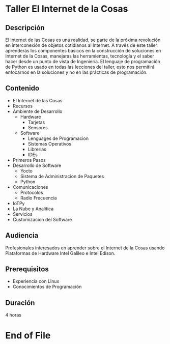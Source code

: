 
# Taller El Internet de la Cosas

## Descripción
El Internet de las Cosas es una realidad, se parte de la próxima revolución en interconexión de objetos cotidianos al Internet. A través de este taller aprenderás los componentes básicos en la construcción de soluciones en Internet de la Cosas, manejaras las herramientas, tecnología y el saber hacer desde un punto de vista de Ingeniería. El lenguaje de programación de Python es usado en todas las lecciones del taller, esto nos permitirá enfocarnos en la soluciones y no en las prácticas de programación.

## Contenido
- El Internet de las Cosas
- Recursos
- Ambiente de Desarrollo
  - Hardware
    - Tarjetas
    - Sensores
  - Software
    - Lenguages de Programacion
    - Sistemas Operativos
    - Librerias
    - IDEs
- Primeros Pasos
- Desarrollo de Software
  - Yocto
  - Sistema de Administracion de Paquetes
  - Python
- Comunicaciones
  - Protocolos
  - Radio Frecuencia
- IoTPy
- La Nube y Analitica
- Servicios
- Customizacion del Software

## Audiencia
Profesionales interesados en aprender sobre el Internet de la Cosas usando Plataformas de Hardware Intel Galileo e Intel Edison.

## Prerequisitos
- Experiencia con Linux
- Conocimientos de Programación

## Duración
4 horas

# End of File
